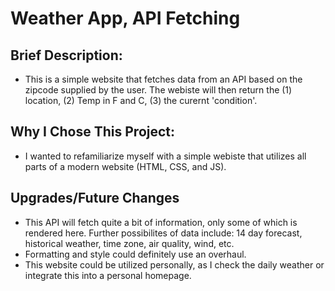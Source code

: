 # Weather App, API Fetching

## Brief Description:
- This is a simple website that fetches data from an API based on the zipcode supplied by the user. The webiste will then return the (1) location, (2) Temp in F and C, (3) the curernt 'condition'.

## Why I Chose This Project:
- I wanted to refamiliarize myself with a simple webiste that utilizes all parts of a modern website (HTML, CSS, and JS).

## Upgrades/Future Changes
- This API will fetch quite a bit of information, only some of which is rendered here. Further possibilites of data include: 14 day forecast, historical weather, time zone, air quality, wind, etc.
- Formatting and style could definitely use an overhaul.
- This website could be utilized personally, as I check the daily weather or integrate this into a personal homepage.